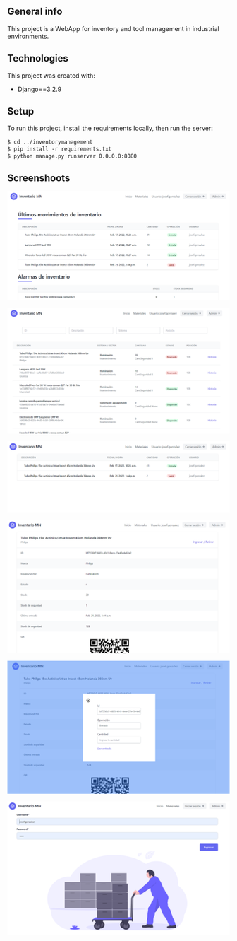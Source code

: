 ## General info
This project is a WebApp for inventory and tool management in industrial environments.
	
## Technologies
This project was created with:
* Django==3.2.9

## Setup
To run this project, install the requirements locally, then run the server:

```
$ cd ../inventorymanagement
$ pip install -r requirements.txt
$ python manage.py runserver 0.0.0.0:8080
```

## Screenshoots

![alt text](https://github.com/JoseFranciscoGonzalez/InventoryManagementWebapp/blob/main/inventorymanagement/screenshots/Captura1.PNG?raw=true)


![alt text](https://github.com/JoseFranciscoGonzalez/InventoryManagementWebapp/blob/main/inventorymanagement/screenshots/Captura2.PNG?raw=true)


![alt text](https://github.com/JoseFranciscoGonzalez/InventoryManagementWebapp/blob/main/inventorymanagement/screenshots/Captura3.PNG?raw=true)


![alt text](https://github.com/JoseFranciscoGonzalez/InventoryManagementWebapp/blob/main/inventorymanagement/screenshots/Captura4.PNG?raw=true)


![alt text](https://github.com/JoseFranciscoGonzalez/InventoryManagementWebapp/blob/main/inventorymanagement/screenshots/Captura5.PNG?raw=true)


![alt text](https://github.com/JoseFranciscoGonzalez/InventoryManagementWebapp/blob/main/inventorymanagement/screenshots/Captura6.PNG?raw=true)
